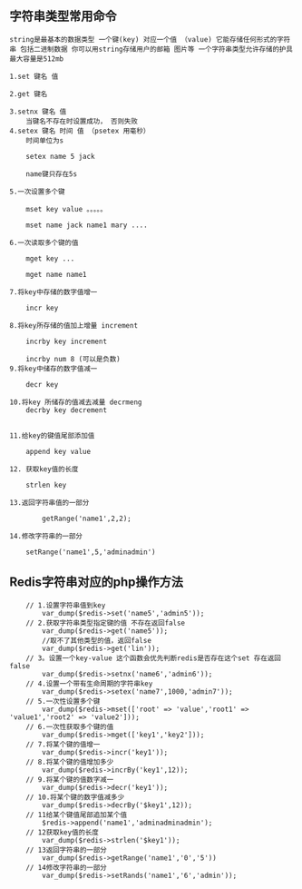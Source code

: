 ## 字符串类型常用命令 ##

	string是最基本的数据类型 一个键(key) 对应一个值 （value) 它能存储任何形式的字符串 包括二进制数据 你可以用string存储用户的邮箱 图片等 一个字符串类型允许存储的护具最大容量是512mb

	1.set 键名 值
	
	2.get 键名

	3.setnx 键名 值 
		当键名不存在时设置成功， 否则失败
	4.setex 键名 时间 值 （psetex 用毫秒）
		时间单位为s
		
		setex name 5 jack	

		name键只存在5s

	5.一次设置多个键

		mset key value 。。。。。
		
		mset name jack name1 mary ....

	6.一次读取多个键的值
		 
		mget key ...
		
		mget name name1

	7.将key中存储的数字值增一
		
		incr key
	
	8.将key所存储的值加上增量 increment 
		
		incrby key increment

		incrby num 8 (可以是负数)
	9.将key中储存的数字值减一

		decr key

	10.将key 所储存的值减去减量 decrmeng
		decrby key decrement
 		

	11.给key的键值尾部添加值
		
		append key value

	12. 获取key值的长度
		
		strlen key

	13.返回字符串值的一部分
		
			getRange('name1',2,2);

	14.修改字符串的一部分
		
		setRange('name1',5,'adminadmin')
	

## Redis字符串对应的php操作方法 ##
	
		// 1.设置字符串值到key
			var_dump($redis->set('name5','admin5'));
		// 2.获取字符串类型指定键的值 不存在返回false
			var_dump($redis->get('name5'));
			//取不了其他类型的值，返回false
			var_dump($redis->get('lin'));	
		// 3。设置一个key-value 这个函数会优先判断redis是否存在这个set 存在返回false
			var_dump($redis->setnx('name6','admin6')); 
		// 4.设置一个带有生命周期的字符串key
			var_dump($redis->setex('name7',1000,'admin7'));
		// 5.一次性设置多个键
			var_dump($redis->mset(['root' => 'value','root1' => 'value1','root2' => 'value2']));
		// 6.一次性获取多个键的值
			var_dump($redis->mget(['key1','key2']));
		// 7.将某个键的值增一
			var_dump($redis->incr('key1'));
		// 8.将某个键的值增加多少
			var_dump($redis->incrBy('key1',12));
		// 9.将某个键的值数字减一
			var_dump($redis->decr('key1'));
		// 10.将某个键的数字值减多少
			var_dump($redis->decrBy('$key1',12));
		// 11给某个键值尾部追加某个值
			$redis->append('name1','adminadminadmin');
		// 12获取key值的长度
			var_dump($redis->strlen('$key1'));
		// 13返回字符串的一部分
			var_dump($redis->getRange('name1','0','5'))
		// 14修改字符串的一部分
			var_dump($redis->setRands('name1','6','admin'));
